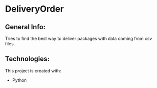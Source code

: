 # DeliveryOrder

## General Info:

Tries to find the best way to deliver packages with data coming from csv files. 

## Technologies:

This project is created with:
* Python
